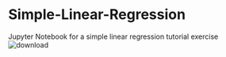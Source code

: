 # Simple-Linear-Regression
Jupyter Notebook for a simple linear regression tutorial exercise
![download](https://github.com/user-attachments/assets/6ca95b8a-d26c-468c-9667-09c0ac70765b)
